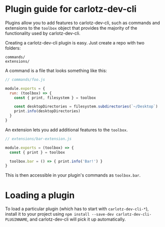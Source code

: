 # Plugin guide for carlotz-dev-cli

Plugins allow you to add features to carlotz-dev-cli, such as commands and
extensions to the `toolbox` object that provides the majority of the functionality
used by carlotz-dev-cli.

Creating a carlotz-dev-cli plugin is easy. Just create a repo with two folders:

```
commands/
extensions/
```

A command is a file that looks something like this:

```js
// commands/foo.js

module.exports = {
  run: (toolbox) => {
    const { print, filesystem } = toolbox

    const desktopDirectories = filesystem.subdirectories(`~/Desktop`)
    print.info(desktopDirectories)
  }
}
```

An extension lets you add additional features to the `toolbox`.

```js
// extensions/bar-extension.js

module.exports = (toolbox) => {
  const { print } = toolbox

  toolbox.bar = () => { print.info('Bar!') }
}
```

This is then accessible in your plugin's commands as `toolbox.bar`.

# Loading a plugin

To load a particular plugin (which has to start with `carlotz-dev-cli-*`),
install it to your project using `npm install --save-dev carlotz-dev-cli-PLUGINNAME`,
and carlotz-dev-cli will pick it up automatically.
